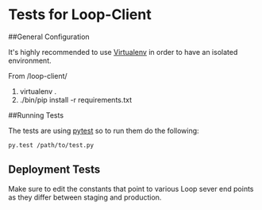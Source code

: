 # Tests for Loop-Client

##General Configuration

It's highly recommended to use [Virtualenv](https://virtualenv.pypa.io/en/latest/)
in order to have an isolated environment.

From /loop-client/

1. virtualenv .
2. ./bin/pip install -r requirements.txt

##Running Tests

The tests are using [pytest](http://pytest.org/latest/) so to run them do the
following:

`py.test /path/to/test.py`

## Deployment Tests

Make sure to edit the constants that point to various Loop sever end points as
they differ between staging and production.
